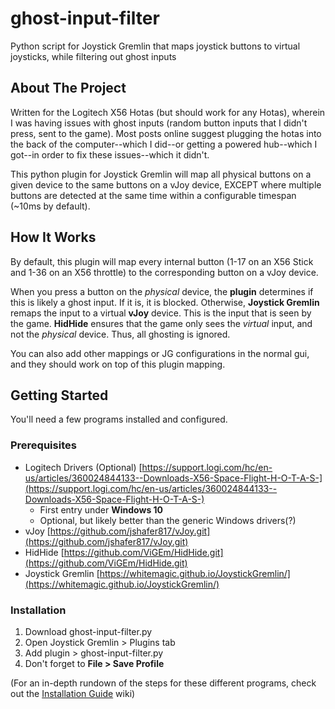 # ghost-input-filter
Python script for Joystick Gremlin that maps joystick buttons to virtual joysticks, while filtering out ghost inputs

<!-- ABOUT THE PROJECT -->
## About The Project

Written for the Logitech X56 Hotas (but should work for any Hotas), wherein I was having issues with ghost inputs (random button inputs that I didn't press, sent to the game). Most posts online suggest plugging the hotas into the back of the computer--which I did--or getting a powered hub--which I got--in order to fix these issues--which it didn't.

This python plugin for Joystick Gremlin will map all physical buttons on a given device to the same buttons on a vJoy device, EXCEPT where multiple buttons are detected at the same time within a configurable timespan (~10ms by default).

## How It Works

By default, this plugin will map every internal button (1-17 on an X56 Stick and 1-36 on an X56 throttle) to the corresponding button on a vJoy device.

When you press a button on the _physical_ device, the **plugin** determines if this is likely a ghost input. If it is, it is blocked. Otherwise, **Joystick Gremlin** remaps the input to a virtual **vJoy** device. This is the input that is seen by the game. **HidHide** ensures that the game only sees the _virtual_ input, and not the _physical_ device. Thus, all ghosting is ignored. 

You can also add other mappings or JG configurations in the normal gui, and they should work on top of this plugin mapping.

## Getting Started

You'll need a few programs installed and configured.

### Prerequisites

* Logitech Drivers (Optional) [https://support.logi.com/hc/en-us/articles/360024844133--Downloads-X56-Space-Flight-H-O-T-A-S-](https://support.logi.com/hc/en-us/articles/360024844133--Downloads-X56-Space-Flight-H-O-T-A-S-)
    * First entry under **Windows 10**
    * Optional, but likely better than the generic Windows drivers(?)
* vJoy [https://github.com/jshafer817/vJoy.git](https://github.com/jshafer817/vJoy.git)
* HidHide [https://github.com/ViGEm/HidHide.git](https://github.com/ViGEm/HidHide.git)
* Joystick Gremlin [https://whitemagic.github.io/JoystickGremlin/](https://whitemagic.github.io/JoystickGremlin/)

### Installation

1. Download ghost-input-filter.py
2. Open Joystick Gremlin > Plugins tab
3. Add plugin > ghost-input-filter.py
4. Don't forget to **File > Save Profile**

(For an in-depth rundown of the steps for these different programs, check out the [Installation Guide](https://github.com/high-the-memory/ghost-input-filter/wiki/Installation-Guide) wiki)
